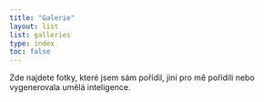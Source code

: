 ```yaml
---
title: "Galerie"
layout: list
list: galleries
type: index
toc: false
---
```

Zde najdete fotky, které jsem sám pořídil, jiní pro mě pořídili nebo vygenerovala umělá inteligence.